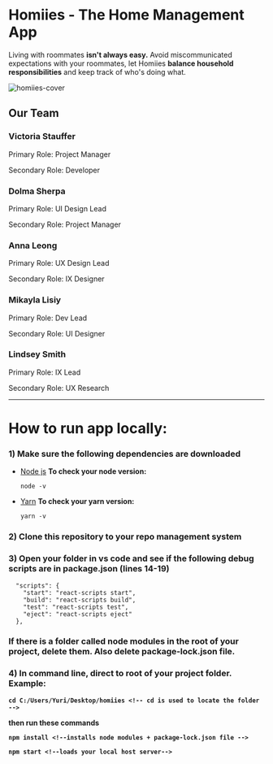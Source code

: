 # Homiies - The Home Management App

<p>Living with roommates <b>isn't always easy.</b> Avoid miscommunicated expectations</b> with your roommates, let Homiies <b>balance household responsibilities</b> and keep track of who's doing what.</p>

![homiies-cover](https://user-images.githubusercontent.com/55995794/102566467-9a77e280-40ad-11eb-9e3a-b738e644dabe.png)

<h2> Our Team </h2>
<h3><b> Victoria Stauffer </b></h3>
<p>Primary Role: Project Manager</p>
<p>Secondary Role: Developer</p>
<h3><b> Dolma Sherpa </b></h3>
<p>Primary Role: UI Design Lead</p>
<p>Secondary Role: Project Manager </p>
<h3><b> Anna Leong </b></h3>
<p>Primary Role: UX Design Lead</p>
<p>Secondary Role: IX Designer</p>
<h3><b> Mikayla Lisiy </b></h3>
<p>Primary Role: Dev Lead </p>
<p>Secondary Role: UI Designer </p>
<h3><b> Lindsey Smith </b></h3>
<p>Primary Role: IX Lead</p>
<p>Secondary Role: UX Research</p>

<hr></hr>

<h1> How to run app locally: </h1>

<h3><b>1)</b> Make sure the following dependencies are downloaded </h3>

<ul>
  <li> <a href="https://nodejs.org/en/" target="_blank">Node js</a> <b> To check your node version:</b>
    
    node -v
    
  </li>
  <li> <a href="https://yarnpkg.com/" target="_blank">Yarn</a>  <b> To check your yarn version:</b>
      
    yarn -v
    
  </li>
</ul>

<h3><b>2)</b> Clone this repository to your repo management system </h3>

<h3><b>3)</b> Open your folder in vs code and see if the following debug scripts are in package.json (lines 14-19)</h3>

```
  "scripts": {
    "start": "react-scripts start",
    "build": "react-scripts build",
    "test": "react-scripts test",
    "eject": "react-scripts eject"
  },
```

<h3><b>If there is a folder called node modules in the root of your project, delete them. Also delete package-lock.json file. </h3>
  
<h3><b>4) In command line, direct to root of your project folder. Example:</h3>
  
  ```
  cd C:/Users/Yuri/Desktop/homiies <!-- cd is used to locate the folder -->
  ```  
  
  then run these commands 
  
  ```
  npm install <!--installs node modules + package-lock.json file -->
  ```
  
  ```
  npm start <!--loads your local host server-->
  ```
